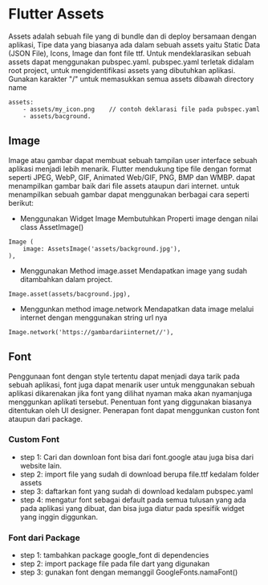 # Flutter Assets

Assets adalah sebuah file yang di bundle dan di deploy bersamaan dengan aplikasi, Tipe data yang biasanya ada dalam sebuah assets yaitu Static Data (JSON File), Icons, Image dan font file ttf.
Untuk mendeklarasikan sebuah assets dapat menggunakan pubspec.yaml. pubspec.yaml terletak didalam root project, untuk mengidentifikasi assets yang dibutuhkan aplikasi. Gunakan karakter "/" untuk memasukkan semua assets dibawah directory name

```
assets:
    - assets/my_icon.png    // contoh deklarasi file pada pubspec.yaml
    - assets/bacground.
```

## Image
Image atau gambar dapat membuat sebuah tampilan user interface sebuah aplikasi menjadi lebih menarik. Flutter mendukung tipe file dengan format seperti JPEG, WebP, GIF, Animated Web/GIF, PNG, BMP dan WMBP. dapat menampilkan gambar baik dari file assets ataupun dari internet.
untuk menampilkan sebuah gambar dapat menggunakan berbagai cara seperti berikut:
- Menggunakan Widget Image 
Membutuhkan Properti image dengan nilai class AssetImage()
```
Image (
    image: AssetsImage('assets/background.jpg'),
),
```
- Menggunakan Method image.asset
Mendapatkan image yang sudah ditambahkan dalam project.
```
Image.asset(assets/bacground.jpg),
```
- Menggunkan method image.network
Mendapatkan data image melalui internet dengan menggunakan string url nya
```
Image.network('https://gambardariinternet//'),
```

## Font
Penggunaan font dengan style tertentu dapat menjadi daya tarik pada sebuah aplikasi, font juga dapat menarik user untuk menggunakan sebuah aplikasi dikarenakan jika font yang dilihat nyaman maka akan nyamanjuga menggunkan aplikati tersebut. Penentuan font yang diggunakan biasanya ditentukan oleh UI designer. Penerapan font dapat menggunkan custon font ataupun dari package.
### Custom Font
- step 1: 
Cari dan downloan font bisa dari font.google atau juga bisa dari website lain.
- step 2:
import file yang sudah di download berupa file.ttf kedalam folder assets
- step 3:
daftarkan font yang sudah di download kedalam pubspec.yaml
- step 4:
mengatur font sebagai default pada semua tulusan yang ada pada aplikasi yang dibuat, dan bisa juga diatur pada spesifik widget yang inggin diggunkan.

### Font dari Package
- step 1: 
tambahkan package google_font di dependencies
- step 2:
import package file pada file dart yang digunakan 
- step 3:
gunakan font dengan memanggil GoogleFonts.namaFont()